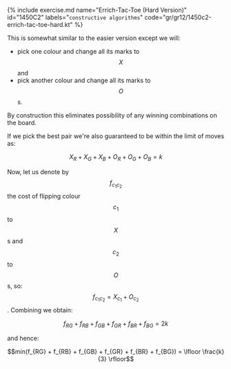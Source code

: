 {% include exercise.md name="Errich-Tac-Toe (Hard Version)" id="1450C2" labels="`constructive algorithms`" code="gr/gr12/1450c2-errich-tac-toe-hard.kt" %}

This is somewhat similar to the easier version except we will:

* pick one colour and change all its marks to $$X$$ and
* pick another colour and change all its marks to $$O$$s.

By construction this eliminates possibility of any winning combinations on the board.

If we pick the best pair we're also guaranteed to be within the limit of moves as:

$$X_R + X_G + X_B + O_R + O_G + O_B = k$$

Now, let us denote by $$f_{c_1 c_2}$$ the cost of flipping colour $$c_1$$ to $$X$$s and $$c_2$$ to $$O$$s, so: $$f_{c_1 c_2} = X_{c_1} + O_{c_2}$$.  Combining we obtain:

$$f_{RG} + f_{RB} + f_{GB} + f_{GR} + f_{BR} + f_{BG} = 2k$$

and hence:

$$min(f_{RG} + f_{RB} + f_{GB} + f_{GR} + f_{BR} + f_{BG}) = \lfloor \frac{k}{3} \rfloor$$
